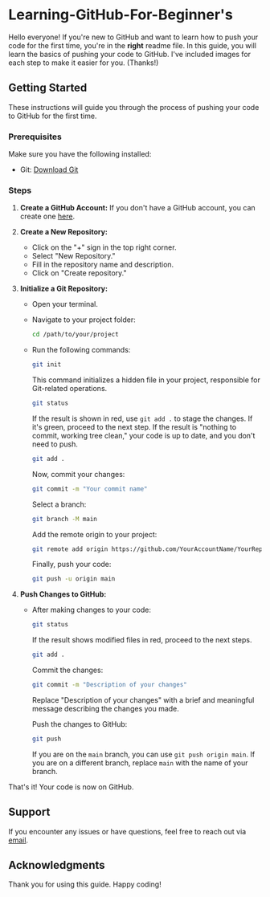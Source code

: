 # Learning-GitHub-For-Beginner's

Hello everyone! If you're new to GitHub and want to learn how to push your code for the first time, you're in the **right** readme file. In this guide, you will learn the basics of pushing your code to GitHub. I've included images for each step to make it easier for you. (Thanks!)

## Getting Started

These instructions will guide you through the process of pushing your code to GitHub for the first time.

### Prerequisites

Make sure you have the following installed:

- Git: [Download Git](https://git-scm.com/downloads)

### Steps

1. **Create a GitHub Account:**
   If you don't have a GitHub account, you can create one [here](https://github.com/).

2. **Create a New Repository:**
   - Click on the "+" sign in the top right corner.
   - Select "New Repository."
   - Fill in the repository name and description.
   - Click on "Create repository."

3. **Initialize a Git Repository:**
   - Open your terminal.
   - Navigate to your project folder:
     ```bash
     cd /path/to/your/project
     ```
   - Run the following commands:
     ```bash
     git init
     ```

     This command initializes a hidden file in your project, responsible for Git-related operations.

     ```bash
     git status
     ```

     If the result is shown in red, use `git add .` to stage the changes. If it's green, proceed to the next step. If the result is "nothing to commit, working tree clean," your code is up to date, and you don't need to push.

     ```bash
     git add .
     ```

     Now, commit your changes:

     ```bash
     git commit -m "Your commit name"
     ```

     Select a branch:

     ```bash
     git branch -M main
     ```

     Add the remote origin to your project:

     ```bash
     git remote add origin https://github.com/YourAccountName/YourRepositoryName.git
     ```

     Finally, push your code:

     ```bash
     git push -u origin main
     ```

4. **Push Changes to GitHub:**
   - After making changes to your code:
     ```bash
     git status
     ```
     If the result shows modified files in red, proceed to the next steps.

     ```bash
     git add .
     ```

     Commit the changes:

     ```bash
     git commit -m "Description of your changes"
     ```

     Replace "Description of your changes" with a brief and meaningful message describing the changes you made.

     Push the changes to GitHub:

     ```bash
     git push
     ```

     If you are on the `main` branch, you can use `git push origin main`. If you are on a different branch, replace `main` with the name of your branch.

That's it! Your code is now on GitHub.

## Support

If you encounter any issues or have questions, feel free to reach out via [email](mailto:zainarfeen87@example.com).

## Acknowledgments

Thank you for using this guide. Happy coding!
